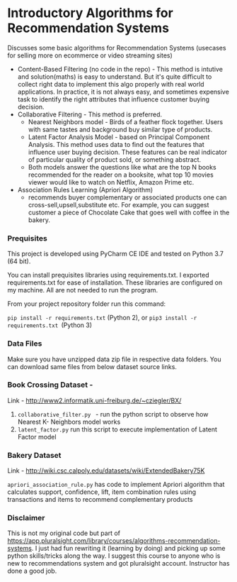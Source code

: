 # Introductory Algorithms for Recommendation Systems

Discusses some basic algorithms for Recommendation Systems (usecases for selling more on ecommerce or video streaming sites)
- Content-Based Filtering (no code in the repo) - This method is intutive and solution(maths) is easy to understand. But it's quite difficult to collect right data to implement this algo properly with real world applications. In practice, it is not always easy, and sometimes expensive task to identify the right attributes that influence customer buying decision.
- Collaborative Filtering - This method is preferred.
  -  Nearest Neighbors model - Birds of a feather flock together. Users with same tastes and background buy similar type of products.
  -  Latent Factor Analysis Model - based on Principal Component Analysis. This method uses data to find out the features that influence user buying decision. These features can be real indicator of particular quality of product sold, or something abstract.
  -  Both models answer the questions like what are the top N books recommended for the reader on a booksite, 
    what top 10 movies viewer would like to watch on Netflix, Amazon Prime etc.
- Association Rules Learning (Apriori Algorithm) 
  - recommends buyer complementary or associated products one can cross-sell,upsell,substitute etc. For example, you can suggest customer a piece of Chocolate Cake that goes well with coffee in the bakery.

### Prequisites
This project is developed using PyCharm CE IDE and tested on Python 3.7 (64 bit). 

You can install prequisites libraries using requirements.txt. I exported requirements.txt for ease of installation. These libraries are configured on my machine. All are not needed to run the program.

From your project repository folder run this command:

`pip install -r requirements.txt` (Python 2), or `pip3 install -r requirements.txt `(Python 3)

### Data Files
Make sure you have unzipped data zip file in respective data folders. You can download same files from below dataset source links.

### Book Crossing Dataset - 
Link - http://www2.informatik.uni-freiburg.de/~cziegler/BX/

1. `collaborative_filter.py ` -  run the python script to observe how Nearest K- Neighbors model works
2. `latent_factor.py` run this script to execute implementation of Latent Factor model 

### Bakery Dataset
Link - http://wiki.csc.calpoly.edu/datasets/wiki/ExtendedBakery75K

`apriori_association_rule.py` has code to implement Apriori algorithm that calculates support, confidence, lift, item combination rules using transactions and items to recommend complementary products

### Disclaimer 
This is not my original code but part of https://app.pluralsight.com/library/courses/algorithms-recommendation-systems.
I just had fun rewriting it (learning by doing) and picking up some python skills/tricks along the way. I suggest this course to anyone who is new to recommendations system and got pluralsight account. 
Instructor has done a good job.


